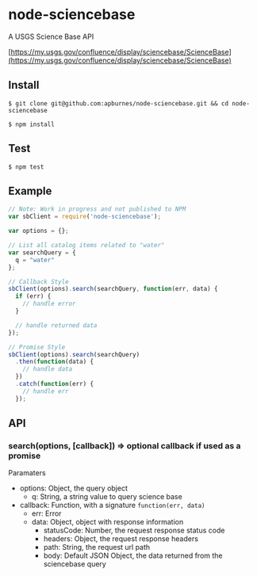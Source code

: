 node-sciencebase
================

A USGS Science Base API

[https://my.usgs.gov/confluence/display/sciencebase/ScienceBase](https://my.usgs.gov/confluence/display/sciencebase/ScienceBase)

## Install

`$ git clone git@github.com:apburnes/node-sciencebase.git && cd node-sciencebase`

`$ npm install`

## Test

`$ npm test`

## Example

```js
// Note: Work in progress and not published to NPM
var sbClient = require('node-sciencebase');

var options = {};

// List all catalog items related to "water"
var searchQuery = {
  q = "water"
};

// Callback Style
sbClient(options).search(searchQuery, function(err, data) {
  if (err) {
    // handle error
  }

  // handle returned data
});

// Promise Style
sbClient(options).search(searchQuery)
  .then(function(data) {
    // handle data
  })
  .catch(function(err) {
    // handle err
  });
```

## API

### search(options, [callback]) => optional callback if used as a promise

Paramaters
- options: Object, the query object
  - q: String, a string value to query science base
- callback: Function, with a signature `function(err, data)`
  - err: Error
  - data: Object, object with response information
    - statusCode: Number, the request response status code
    - headers: Object, the request response headers
    - path: String, the request url path
    - body: Default JSON Object, the data returned from the sciencebase query
